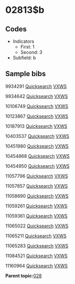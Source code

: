 # 02813$b

## Codes

-   Indicators
    -   First: 1
    -   Second: 3
-   Subfield: b

## Sample bibs

9934291 [Quicksearch](https://search.library.yale.edu/catalog/9934291) [VXWS](http://prodorbis.library.yale.edu:7014/vxws/GetHoldingsService?bibId=9934291)

9934642 [Quicksearch](https://search.library.yale.edu/catalog/9934642) [VXWS](http://prodorbis.library.yale.edu:7014/vxws/GetHoldingsService?bibId=9934642)

10106749 [Quicksearch](https://search.library.yale.edu/catalog/10106749) [VXWS](http://prodorbis.library.yale.edu:7014/vxws/GetHoldingsService?bibId=10106749)

10123867 [Quicksearch](https://search.library.yale.edu/catalog/10123867) [VXWS](http://prodorbis.library.yale.edu:7014/vxws/GetHoldingsService?bibId=10123867)

10187913 [Quicksearch](https://search.library.yale.edu/catalog/10187913) [VXWS](http://prodorbis.library.yale.edu:7014/vxws/GetHoldingsService?bibId=10187913)

10403537 [Quicksearch](https://search.library.yale.edu/catalog/10403537) [VXWS](http://prodorbis.library.yale.edu:7014/vxws/GetHoldingsService?bibId=10403537)

10451980 [Quicksearch](https://search.library.yale.edu/catalog/10451980) [VXWS](http://prodorbis.library.yale.edu:7014/vxws/GetHoldingsService?bibId=10451980)

10454868 [Quicksearch](https://search.library.yale.edu/catalog/10454868) [VXWS](http://prodorbis.library.yale.edu:7014/vxws/GetHoldingsService?bibId=10454868)

10454950 [Quicksearch](https://search.library.yale.edu/catalog/10454950) [VXWS](http://prodorbis.library.yale.edu:7014/vxws/GetHoldingsService?bibId=10454950)

11057796 [Quicksearch](https://search.library.yale.edu/catalog/11057796) [VXWS](http://prodorbis.library.yale.edu:7014/vxws/GetHoldingsService?bibId=11057796)

11057857 [Quicksearch](https://search.library.yale.edu/catalog/11057857) [VXWS](http://prodorbis.library.yale.edu:7014/vxws/GetHoldingsService?bibId=11057857)

11058690 [Quicksearch](https://search.library.yale.edu/catalog/11058690) [VXWS](http://prodorbis.library.yale.edu:7014/vxws/GetHoldingsService?bibId=11058690)

11059261 [Quicksearch](https://search.library.yale.edu/catalog/11059261) [VXWS](http://prodorbis.library.yale.edu:7014/vxws/GetHoldingsService?bibId=11059261)

11059361 [Quicksearch](https://search.library.yale.edu/catalog/11059361) [VXWS](http://prodorbis.library.yale.edu:7014/vxws/GetHoldingsService?bibId=11059361)

11065022 [Quicksearch](https://search.library.yale.edu/catalog/11065022) [VXWS](http://prodorbis.library.yale.edu:7014/vxws/GetHoldingsService?bibId=11065022)

11065211 [Quicksearch](https://search.library.yale.edu/catalog/11065211) [VXWS](http://prodorbis.library.yale.edu:7014/vxws/GetHoldingsService?bibId=11065211)

11065283 [Quicksearch](https://search.library.yale.edu/catalog/11065283) [VXWS](http://prodorbis.library.yale.edu:7014/vxws/GetHoldingsService?bibId=11065283)

11084521 [Quicksearch](https://search.library.yale.edu/catalog/11084521) [VXWS](http://prodorbis.library.yale.edu:7014/vxws/GetHoldingsService?bibId=11084521)

11160964 [Quicksearch](https://search.library.yale.edu/catalog/11160964) [VXWS](http://prodorbis.library.yale.edu:7014/vxws/GetHoldingsService?bibId=11160964)

**Parent topic:**[028](../../tags/028/028.md)


